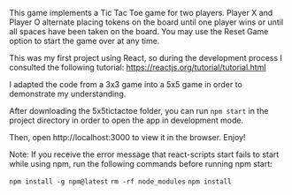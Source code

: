 This game implements a Tic Tac Toe game for two players. Player X and 
Player O alternate placing tokens on the board until one player wins or until 
all spaces have been taken on the board. You may use the Reset Game option to 
start the game over at any time. 

This was my first project using React, so during the development process I 
consulted the following tutorial: 
https://reactjs.org/tutorial/tutorial.html 

I adapted the code from a 3x3 game into a 5x5 game in order to demonstrate 
my understanding. 

After downloading the 5x5tictactoe folder, you can run `npm start` in the 
project directory in order to open the app in development mode. 

Then, open http://localhost:3000 to view it in the browser. Enjoy!

Note: If you receive the error message that react-scripts start fails to start
while using npm, run the following commands before running npm start: 

`npm install -g npm@latest`
`rm -rf node_modules`
`npm install`
